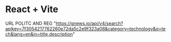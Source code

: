 # React + Vite

URL
POLITC AND REG
"https://gnews.io/api/v4/search?apikey=7f3054217762260e72da5c2e9f323a08&category=technology&q=tech&lang=en&in=title,description"